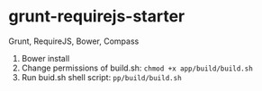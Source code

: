 grunt-requirejs-starter
=======================

Grunt, RequireJS, Bower, Compass

<ol>
    <li> Bower install</li>
    <li> Change permissions of build.sh: <code>chmod +x app/build/build.sh</code></li>
    <li> Run buid.sh shell script: <code>pp/build/build.sh</code></li>

</ol>
